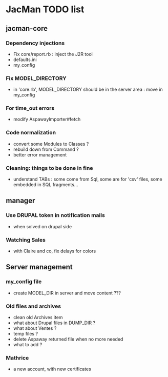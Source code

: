 # JacMan TODO list

## jacman-core

### Dependency injections
* Fix core/report.rb : inject the J2R tool
* defaults.ini
* my_config

### Fix MODEL_DIRECTORY
* in 'core.rb', MODEL_DIRECTORY should be in the server area : move in my_config

### For time_out errors
* modify AspawayImporter#fetch

### Code normalization
* convert some Modules to Classes ?
* rebuild down from Command ?
* better error management

### Cleaning: things to be done in fine
* understand TABs : some come from Sql, some are for 'csv' files,
some embedded in SQL fragments...

## manager

### Use DRUPAL token in notification mails
* when solved on drupal side

### Watching Sales
* with Claire and co, fix delays for colors

## Server management

### my_config file
* create MODEL_DIR in server and move content ???

### Old files and archives
* clean old Archives item
* what about Drupal files in DUMP_DIR ?
* what about Ventes ?
* temp files ?
* delete Aspaway returned file when no more needed
* what to add ?

### Mathrice
* a new account, with new certificates

